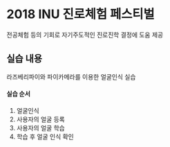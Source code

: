 # 2018 INU 진로체험 페스티벌
전공체험 등의 기회로 자기주도적인 진로진학 결정에 도움 제공
## 실습 내용
라즈베리파이와 파이카메라를 이용한 얼굴인식 실습
#### 실습 순서
1. 얼굴인식
1. 사용자의 얼굴 등록
1. 사용자의 얼굴 학습
1. 학습 후 얼굴 인식 확인

